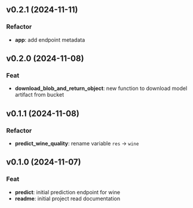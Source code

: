 ## v0.2.1 (2024-11-11)

### Refactor

- **app**: add endpoint metadata

## v0.2.0 (2024-11-08)

### Feat

- **download_blob_and_return_object**: new function to download model artifact from bucket

## v0.1.1 (2024-11-08)

### Refactor

- **predict_wine_quality**: rename variable `res` -> `wine`

## v0.1.0 (2024-11-07)

### Feat

- **predict**: initial prediction endpoint for wine
- **readme**: initial project read documentation
